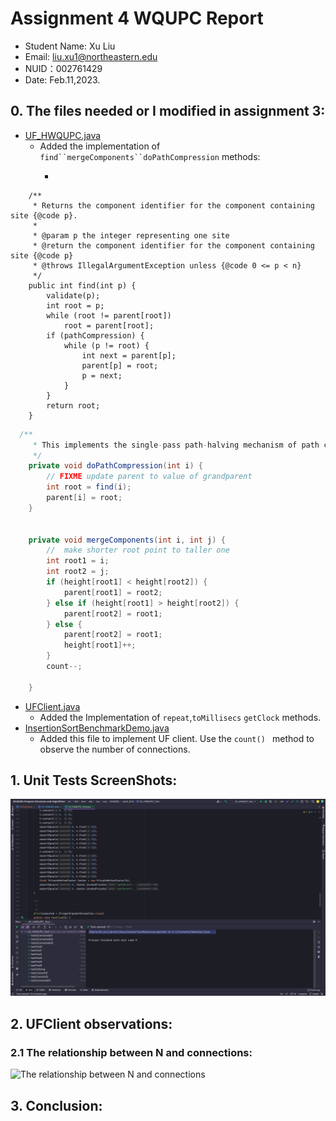 # Assignment 4 WQUPC Report

- Student Name: Xu Liu
- Email: liu.xu1@northeastern.edu
- NUID：002761429
- Date: Feb.11,2023.

## 0. The files needed or I modified in assignment 3:

- [UF_HWQUPC.java](/src/main/java/edu/neu/coe/info6205/union_find/UF_HWQUPC.java)
    - Added the implementation of `find``mergeComponents``doPathCompression`
      methods:
        - ```java

```
    /**
     * Returns the component identifier for the component containing site {@code p}.
     *
     * @param p the integer representing one site
     * @return the component identifier for the component containing site {@code p}
     * @throws IllegalArgumentException unless {@code 0 <= p < n}
     */
    public int find(int p) {
        validate(p);
        int root = p;
        while (root != parent[root])
            root = parent[root];
        if (pathCompression) {
            while (p != root) {
                int next = parent[p];
                parent[p] = root;
                p = next;
            }
        }
        return root;
    }
```

```java 
  /**
     * This implements the single-pass path-halving mechanism of path compression
     */
    private void doPathCompression(int i) {
        // FIXME update parent to value of grandparent
        int root = find(i);
        parent[i] = root;
    }
    
    
    private void mergeComponents(int i, int j) {
        //  make shorter root point to taller one
        int root1 = i;
        int root2 = j;
        if (height[root1] < height[root2]) {
            parent[root1] = root2;
        } else if (height[root1] > height[root2]) {
            parent[root2] = root1;
        } else {
            parent[root2] = root1;
            height[root1]++;
        }
        count--;

    }
```

- [UFClient.java](/src/main/java/edu/neu/coe/info6205/util/Timer.java)
    - Added the Implementation of `repeat`,`toMillisecs` `getClock` methods.
- [InsertionSortBenchmarkDemo.java](/src/main/java/edu/neu/coe/info6205/union_find/UFClient.java)
    - Added this file to implement UF client. Use the `count() ` method to
      observe the number of connections.

## 1. Unit Tests ScreenShots:

![Unit Tests Passing Screenshot](/src/main/resources/screen_shots/UF_Unit_Tests.png)

## 2. UFClient observations:

### 2.1 The relationship between N and connections:

![The relationship between N and connections]()

## 3. Conclusion:

